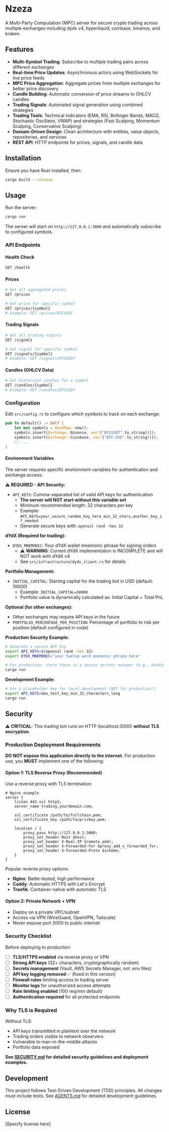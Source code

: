 # Nzeza

A Multi-Party Computation (MPC) server for secure crypto trading across multiple exchanges including dydx v4, hyperliquid, coinbase, binance, and kraken.

## Features

- **Multi-Symbol Trading**: Subscribe to multiple trading pairs across different exchanges
- **Real-time Price Updates**: Asynchronous actors using WebSockets for live price feeds
- **MPC Price Aggregation**: Aggregate prices from multiple exchanges for better price discovery
- **Candle Building**: Automatic conversion of price streams to OHLCV candles
- **Trading Signals**: Automated signal generation using combined strategies
- **Trading Tools**: Technical indicators (EMA, RSI, Bollinger Bands, MACD, Stochastic Oscillator, VWAP) and strategies (Fast Scalping, Momentum Scalping, Conservative Scalping)
- **Domain-Driven Design**: Clean architecture with entities, value objects, repositories, and services
- **REST API**: HTTP endpoints for prices, signals, and candle data

## Installation

Ensure you have Rust installed, then:

```bash
cargo build --release
```

## Usage

Run the server:

```bash
cargo run
```

The server will start on `http://127.0.0.1:3000` and automatically subscribe to configured symbols.

### API Endpoints

#### Health Check
```bash
GET /health
```

#### Prices
```bash
# Get all aggregated prices
GET /prices

# Get price for specific symbol
GET /prices/{symbol}
# Example: GET /prices/BTCUSDT
```

#### Trading Signals
```bash
# Get all trading signals
GET /signals

# Get signal for specific symbol
GET /signals/{symbol}
# Example: GET /signals/BTCUSDT
```

#### Candles (OHLCV Data)
```bash
# Get historical candles for a symbol
GET /candles/{symbol}
# Example: GET /candles/BTCUSDT
```

### Configuration

Edit `src/config.rs` to configure which symbols to track on each exchange:

```rust
pub fn default() -> Self {
    let mut symbols = HashMap::new();
    symbols.insert(Exchange::Binance, vec!["BTCUSDT".to_string()]);
    symbols.insert(Exchange::Coinbase, vec!["BTC-USD".to_string()]);
    // ...
}
```

#### Environment Variables

The server requires specific environment variables for authentication and exchange access:

**⚠️ REQUIRED - API Security:**
- `API_KEYS`: Comma-separated list of valid API keys for authentication
  - **The server will NOT start without this variable set**
  - Minimum recommended length: 32 characters per key
  - Example: `API_KEYS=your_secure_random_key_here_min_32_chars,another_key_if_needed`
  - Generate secure keys with: `openssl rand -hex 32`

**dYdX (Required for trading):**
- `DYDX_MNEMONIC`: Your dYdX wallet mnemonic phrase for signing orders
  - ⚠️ **WARNING**: Current dYdX implementation is INCOMPLETE and will NOT work with dYdX v4
  - See `src/infrastructure/dydx_client.rs` for details

**Portfolio Management:**
- `INITIAL_CAPITAL`: Starting capital for the trading bot in USD (default: 10000)
  - Example: `INITIAL_CAPITAL=50000`
  - Portfolio value is dynamically calculated as: Initial Capital + Total PnL

**Optional (for other exchanges):**
- Other exchanges may require API keys in the future
- `PORTFOLIO_PERCENTAGE_PER_POSITION`: Percentage of portfolio to risk per position (default configured in code)

**Production Security Example:**
```bash
# Generate a secure API key
export API_KEYS=$(openssl rand -hex 32)
export DYDX_MNEMONIC="your twelve word mnemonic phrase here"

# For production, store these in a secure secrets manager (e.g., HashiCorp Vault, AWS Secrets Manager)
cargo run
```

**Development Example:**
```bash
# Use a placeholder key for local development (NOT for production!)
export API_KEYS=dev_test_key_min_32_characters_long
cargo run
```

## Security

⚠️ **CRITICAL**: This trading bot runs on HTTP (localhost:3000) **without TLS encryption**.

### Production Deployment Requirements

**DO NOT expose this application directly to the internet.** For production use, you **MUST** implement one of the following:

#### Option 1: TLS Reverse Proxy (Recommended)
Use a reverse proxy with TLS termination:

```nginx
# Nginx example
server {
    listen 443 ssl http2;
    server_name trading.yourdomain.com;

    ssl_certificate /path/to/fullchain.pem;
    ssl_certificate_key /path/to/privkey.pem;

    location / {
        proxy_pass http://127.0.0.1:3000;
        proxy_set_header Host $host;
        proxy_set_header X-Real-IP $remote_addr;
        proxy_set_header X-Forwarded-For $proxy_add_x_forwarded_for;
        proxy_set_header X-Forwarded-Proto $scheme;
    }
}
```

Popular reverse proxy options:
- **Nginx**: Battle-tested, high performance
- **Caddy**: Automatic HTTPS with Let's Encrypt
- **Traefik**: Container-native with automatic TLS

#### Option 2: Private Network + VPN
- Deploy on a private VPC/subnet
- Access via VPN (WireGuard, OpenVPN, Tailscale)
- Never expose port 3000 to public internet

### Security Checklist

Before deploying to production:

- [ ] **TLS/HTTPS enabled** via reverse proxy or VPN
- [ ] **Strong API keys** (32+ characters, cryptographically random)
- [ ] **Secrets management** (Vault, AWS Secrets Manager, not .env files)
- [ ] **API key logging removed** ✅ (fixed in this version)
- [ ] **Firewall rules** limiting access to trading server
- [ ] **Monitor logs** for unauthorized access attempts
- [ ] **Rate limiting enabled** (100 req/min default)
- [ ] **Authentication required** for all protected endpoints

### Why TLS is Required

Without TLS:
- API keys transmitted in plaintext over the network
- Trading orders visible to network observers
- Vulnerable to man-in-the-middle attacks
- Portfolio data exposed

**See [SECURITY.md](SECURITY.md) for detailed security guidelines and deployment examples.**

## Development

This project follows Test-Driven Development (TDD) principles. All changes must include tests. See [AGENTS.md](../AGENTS.md) for detailed development guidelines.

## License

[Specify license here]